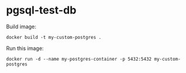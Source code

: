 # pgsql-test-db

Build image:
```
docker build -t my-custom-postgres .
```

Run this image:
```
docker run -d --name my-postgres-container -p 5432:5432 my-custom-postgres
```

